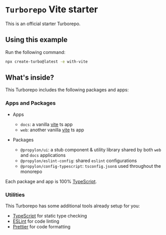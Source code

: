 # `Turborepo` Vite starter

This is an official starter Turborepo.

## Using this example

Run the following command:

```sh
npx create-turbo@latest -e with-vite
```

## What's inside?

This Turborepo includes the following packages and apps:

### Apps and Packages

- Apps

  - `docs`: a vanilla [vite](https://vitejs.dev) ts app
  - `web`: another vanilla [vite](https://vitejs.dev) ts app

- Packages

  - `@propylon/ui`: a stub component & utility library shared by both `web` and `docs` applications
  - `@propylon/eslint-config`: shared `eslint` configurations
  - `@propylon/config-typescript`: `tsconfig.json`s used throughout the monorepo

Each package and app is 100% [TypeScript](https://www.typescriptlang.org/).

### Utilities

This Turborepo has some additional tools already setup for you:

- [TypeScript](https://www.typescriptlang.org/) for static type checking
- [ESLint](https://eslint.org/) for code linting
- [Prettier](https://prettier.io) for code formatting
